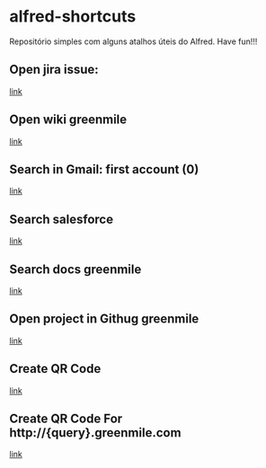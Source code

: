 # alfred-shortcuts
Repositório simples com alguns atalhos úteis do Alfred. 
Have fun!!! 

## Open jira issue: 
[link](alfred://customsearch/search%20jira%20for%20%22%7Bquery%7D%22/jira/utf8/noplus/https://jira.greenmile.com/browse/{query})

## Open wiki greenmile
[link](alfred://customsearch/Search%20Wiki%20GM%20For%20%27%7Bquery%7D%27/wiki/utf8/plus/http://wiki.greenmile.com/dosearchsite.action?queryString={query})

## Search in Gmail: first account (0)
[link](alfred://customsearch/Search%20Mail%20Sagarana%20For%20%27%7Bquery%7D%27/gmail/utf8/plus/https://mail.google.com/mail/u/0/#search/{query})

## Search salesforce 
[link](alfred://customsearch/Search%20Salesforce%20for%20%27%7Bquery%7D%27/sf/utf8/noplus/https://na11.salesforce.com/_ui/search/ui/UnifiedSearchResults?searchType=2&sen=00a&sen=001&sen=003&sen=00T&sen=500&sen=00U&sen=005&sen=800&sen=00O&str={query})

## Search docs greenmile
[link](alfred://customsearch/Search%20Docs%20For%20%27%7Bquery%7D%27/docs/utf8/noplus/http://docs.greenmile.com/dosearchsite.action?queryString={query})

## Open project in Githug greenmile
[link](alfred://customsearch/Open%20Git%20Project%20%27%7Bquery%7D%27/git/utf8/noplus/https://github.com/greenmilellc-org/{query})

## Create QR Code
[link](alfred://customsearch/Create%20QR%20Code%20For%20%27%7Bquery%7D%27/qrcode/utf8/noplus/https://api.qrserver.com/v1/create-qr-code/?data={query})

## Create QR Code For http://{query}.greenmile.com
[link](alfred://customsearch/Create%20QR%20Code%20For%20GreenMile%20on%20%27%7Bquery%7D%27/qrcode%20gm/utf8/noplus/https://api.qrserver.com/v1/create-qr-code/?data=http%3A%2F%2F{query}.greenmile.com)
